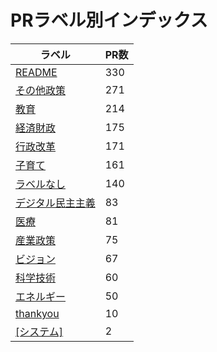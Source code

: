 # PRラベル別インデックス

| ラベル | PR数 |
|--------|------|
| [README](label_README.md) | 330 |
| [その他政策](label_その他政策.md) | 271 |
| [教育](label_教育.md) | 214 |
| [経済財政](label_経済財政.md) | 175 |
| [行政改革](label_行政改革.md) | 171 |
| [子育て](label_子育て.md) | 161 |
| [ラベルなし](label_ラベルなし.md) | 140 |
| [デジタル民主主義](label_デジタル民主主義.md) | 83 |
| [医療](label_医療.md) | 81 |
| [産業政策](label_産業政策.md) | 75 |
| [ビジョン](label_ビジョン.md) | 67 |
| [科学技術](label_科学技術.md) | 60 |
| [エネルギー](label_エネルギー.md) | 50 |
| [thankyou](label_thankyou.md) | 10 |
| [[システム]](label_[システム].md) | 2 |
